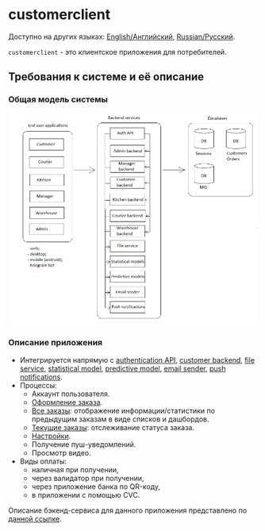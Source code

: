 # customerclient

Доступно на других языках: [English/Английский](customerclient.md), [Russian/Русский](customerclient.ru.md). 

`customerclient` - это клиентское приложения для потребителей.

## Требования к системе и её описание 

### Общая модель системы

![system_overall](../img/system_overall.png)

### Описание приложения

- Интегрируется напрямую с [authentication API](../backend/authbackend.ru.md), [customer backend](../backend/customerbackend.ru.md), [file service](../backend/fileservice.ru.md), [statistical model](../backend/statisticalmodel.ru.md), [predictive model](../backend/predictivemodel.ru.md), [email sender](../backend/emailsender.ru.md), [push notifications](../backend/pushnotifications.ru.md).
- Процессы:
    - Аккаунт пользователя.
    - [Оформление заказа](processes/customer.makeorder.ru.md).
    - [Все заказы](processes/customer.orders.ru.md): отображение информации/статистики по предыдущим заказам в виде списков и дашбордов.
    - [Текущие заказы](processes/customer.pendingorders.ru.md): отслеживание статуса заказа.
    - [Настройки](processes/customer.settings.ru.md).
    - Получение пуш-уведомлений.
    - Просмотр видео.
- Виды оплаты:
    - наличная при получении, 
    - через валидатор при получении, 
    - через приложение банка по QR-коду,
    - в приложении с помощью CVC.

Описание бэкенд-сервиса для данного приложения представлено по [данной ссылке](../backend/customerbackend.ru.md).
